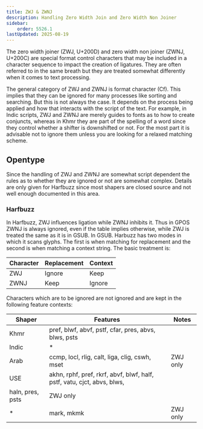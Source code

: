 ```yaml
---
title: ZWJ & ZWNJ
description: Handling Zero Width Join and Zero Width Non Joiner
sidebar:
    order: 5526.1
lastUpdated: 2025-08-19
---
```


The zero width joiner (ZWJ, U+200D) and zero width non joiner (ZWNJ, U+200C) are
special format control characters that may be included in a character sequence
to impact the creation of ligatures. They are often referred to in the same
breath but they are treated somewhat differently when it comes to text
processing.

The general category of ZWJ and ZWNJ is format character (Cf). This implies that
they can be ignored for many processes like sorting and searching. But this is
not always the case. It depends on the process being applied and how that
interacts with the script of the text. For example, in Indic scripts, ZWJ and
ZWNJ are merely guides to fonts as to how to create conjuncts, whereas in Khmr
they are part of the spelling of a word since they control whether a shifter is
downshifted or not. For the most part it is advisable not to ignore them unless
you are looking for a relaxed matching scheme.

## Opentype

Since the handling of ZWJ and ZWNJ are somewhat script dependent the rules as to
whether they are ignored or not are somewhat complex. Details are only given for
Harfbuzz since most shapers are closed source and not well enough documented in
this area.

### Harfbuzz

In Harfbuzz, ZWJ influences ligation while ZWNJ inhibits it. Thus in GPOS ZWNJ
is always ignored, even if the table implies otherwise, while ZWJ is treated the same as it is in GSUB.
In GSUB. Harbuzz has two modes in which it scans glyphs. The first is when matching for
replacement and the second is when matching a context string. The basic
treatment is:

| Character | Replacement | Context  |
| --------- | ----------- | -------- |
| ZWJ       | Ignore      | Keep     |
| ZWNJ      | Keep        | Ignore   |

Characters which are to be ignored are not ignored and are kept in the
following feature contexts:

| Shaper  | Features                                     | Notes     |
| ------- | ---------------------------------------------| --------- |
| Khmr    | pref, blwf, abvf, pstf, cfar, pres, abvs, blws, psts |  |
| Indic   | * | |
| Arab    | ccmp, locl, rlig, calt, liga, clig, cswh, mset | ZWJ only |
| USE     | akhn, rphf, pref, rkrf, abvf, blwf, half, pstf, vatu, cjct, abvs, blws,
haln, pres, psts | ZWJ only |
| *       | mark, mkmk | ZWJ only |


